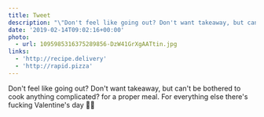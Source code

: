 ```yaml
---
title: Tweet
description: "\"Don't feel like going out? Don't want takeaway, but can't be bothered to cook anything complicated? \n for a proper meal. For everything else there's  fucking Valentine's day \U0001F490\U0001F49D \""
date: '2019-02-14T09:02:16+00:00'
photo:
  - url: 1095985316375289856-DzW41GrXgAATtin.jpg
links:
  - 'http://recipe.delivery'
  - 'http://rapid.pizza'
---
```

Don't feel like going out? Don't want takeaway, but can't be bothered to cook anything complicated? 
 for a proper meal. For everything else there's  fucking Valentine's day 💐💝 
